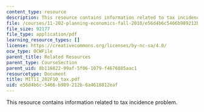 ```yaml
---
content_type: resource
description: This resource contains information related to tax incidence problem.
file: /courses/11-202-planning-economics-fall-2010/e56d4b6c5466b989212b6a4618812eaf_MIT11_202F10_tax.pdf
file_size: 92177
file_type: application/pdf
learning_resource_types: []
license: https://creativecommons.org/licenses/by-nc-sa/4.0/
ocw_type: OCWFile
parent_title: Related Resources
parent_type: CourseSection
parent_uid: 8b116822-99af-5f06-1079-f4676885aac1
resourcetype: Document
title: MIT11_202F10_tax.pdf
uid: e56d4b6c-5466-b989-212b-6a4618812eaf
---
```

This resource contains information related to tax incidence problem.